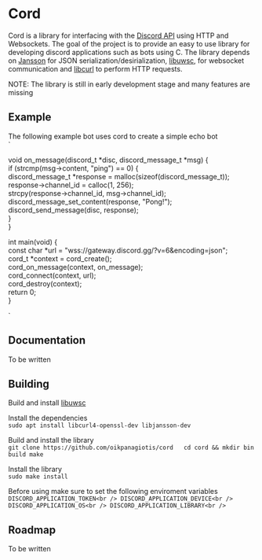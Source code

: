 # Cord
Cord is a library for interfacing with the [Discord API](https://discord.com/developers/docs/intro) using HTTP and Websockets.
The goal of the project is to provide an easy to use library for developing
discord applications such as bots using C. The library depends on [Jansson](https://github.com/akheron/jansson)
for JSON serialization/desirialization, [libuwsc](https://github.com/zhaojh329/libuwsc), for websocket communication
and [libcurl](https://github.com/curl/curl) to perform HTTP requests.

NOTE: The library is still in early development stage and many features are missing  

## Example
The following example bot uses cord to create a simple echo bot  
`

void on_message(discord_t *disc, discord_message_t *msg) {    
    if (strcmp(msg->content, "ping") == 0) {  
        discord_message_t *response = malloc(sizeof(discord_message_t));  
        response->channel_id = calloc(1, 256);  
        strcpy(response->channel_id, msg->channel_id);  
        discord_message_set_content(response, "Pong!");  
        discord_send_message(disc, response);  
    }  
}
    
int main(void) {  
    const char *url = "wss://gateway.discord.gg/?v=6&encoding=json";  
    cord_t *context = cord_create();  
    cord_on_message(context, on_message);  
    cord_connect(context, url);  
    cord_destroy(context);  
    return 0;  
}

`
## Documentation
To be written

## Building
Build and install [libuwsc](https://github.com/zhaojh329/libuwsc)

Install the dependencies  
`sudo apt install libcurl4-openssl-dev libjansson-dev`

Build and install the library  
`
git clone https://github.com/oikpanagiotis/cord  
cd cord && mkdir bin build
make
`

Install the library  
`sudo make install`

Before using make sure to set the following enviroment variables  
`
DISCORD_APPLICATION_TOKEN<br />
DISCORD_APPLICATION_DEVICE<br />
DISCORD_APPLICATION_OS<br />
DISCORD_APPLICATION_LIBRARY<br />  
`

## Roadmap
To be written  


